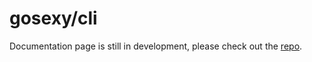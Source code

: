 # gosexy/cli

Documentation page is still in development, please check out the [repo][1].

[1]: http://github.com/gosexy/cli
